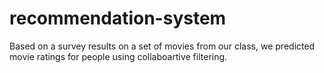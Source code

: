 # recommendation-system
Based on a survey results on a set of movies from our class, we predicted movie ratings for people using collaboartive filtering.
